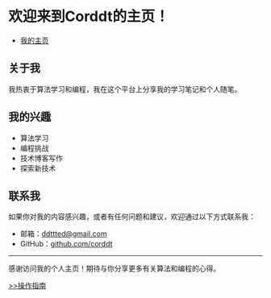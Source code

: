 # 欢迎来到Corddt的主页！

- [我的主页](https://corddt.github.io)

## 关于我

我热衷于算法学习和编程，我在这个平台上分享我的学习笔记和个人随笔。

## 我的兴趣

- 算法学习
- 编程挑战
- 技术博客写作
- 探索新技术


## 联系我

如果你对我的内容感兴趣，或者有任何问题和建议，欢迎通过以下方式联系我：

- 邮箱：[ddttted@gmail.com](mailto:ddttted@gmail.com)
- GitHub：[github.com/corddt](https://github.com/corddt)

---

感谢访问我的个人主页！期待与你分享更多有关算法和编程的心得。


[>>操作指南](guide)
